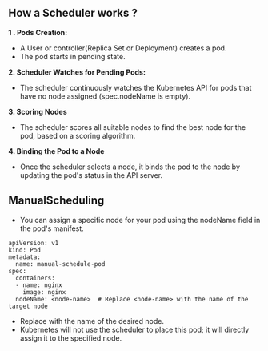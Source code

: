 ## How a Scheduler works ?

**1 . Pods Creation:**

- A User or controller(Replica Set or Deployment) creates a pod.<br>
- The pod starts in pending state.<br>

**2. Scheduler Watches for Pending Pods:**

- The scheduler continuously watches the Kubernetes API for pods that have no node assigned (spec.nodeName is empty).<br>

**3. Scoring Nodes**

- The scheduler scores all suitable nodes to find the best node for the pod, based on a scoring algorithm.<br>

**4. Binding the Pod to a Node**

- Once the scheduler selects a node, it binds the pod to the node by updating the pod's status in the API server.

## ManualScheduling

- You can assign a specific node for your pod using the nodeName field in the pod's manifest.<br>

```
apiVersion: v1
kind: Pod
metadata:
  name: manual-schedule-pod
spec:
  containers:
  - name: nginx
    image: nginx
  nodeName: <node-name>  # Replace <node-name> with the name of the target node
```

- Replace <node-name> with the name of the desired node.
- Kubernetes will not use the scheduler to place this pod; it will directly assign it to the specified node.
